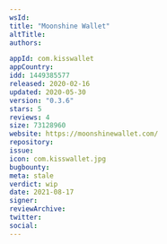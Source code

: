 ```yaml
---
wsId: 
title: "Moonshine Wallet"
altTitle: 
authors:

appId: com.kisswallet
appCountry: 
idd: 1449385577
released: 2020-02-16
updated: 2020-05-30
version: "0.3.6"
stars: 5
reviews: 4
size: 73128960
website: https://moonshinewallet.com/
repository: 
issue: 
icon: com.kisswallet.jpg
bugbounty: 
meta: stale
verdict: wip
date: 2021-08-17
signer: 
reviewArchive:
twitter: 
social:
---
```


